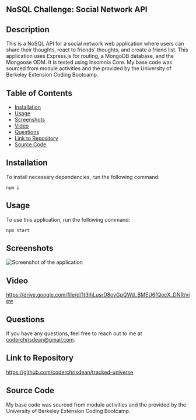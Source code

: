 ## NoSQL Challenge: Social Network API

## Description

This is a NoSQL API for a social network web application where users can share their thoughts, react to friends’ thoughts, and create a friend list. This application uses Express.js for routing, a MongoDB database, and the Mongoose ODM.  It is tested using Insomnia Core. My base code was sourced from module activities and the provided by the University of Berkeley Extension Coding Bootcamp.

## Table of Contents

* [Installation](#installation)
* [Usage](#usage)
* [Screenshots](#screenshots)
* [Video](#video)
* [Questions](#questions)
* [Link to Repository](#link-to-repository)
* [Source Code](#source-code)

## Installation

To install necessary dependencies, run the following command:

```npm i```

## Usage

To use this application, run the following command:

```npm start```

## Screenshots

![Screenshot of the application](./assets/images/screenshot.png)

## Video

https://drive.google.com/file/d/1t3IhLusrD8ovGpQWd_BMEU6fQocX_DNR/view


## Questions

If you have any questions, feel free to reach out to me at coderchrisdean@gmail.com.

## Link to Repository

https://github.com/coderchrisdean/tracked-universe

## Source Code

My base code was sourced from module activities and the provided by the University of Berkeley Extension Coding Bootcamp.